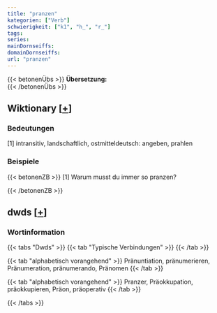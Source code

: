 ```yaml
---
title: "pranzen"
kategorien: ["Verb"]
schwierigkeit: ["k1", "h_", "r_"]
tags:
series:
mainDornseiffs:
domainDornseiffs:
url: "pranzen"
---
```


{{< betonenÜbs >}}
**Übersetzung:**  
{{< /betonenÜbs >}}

## Wiktionary [[+](https://de.wiktionary.org/wiki/pranzen)]

### Bedeutungen
[1] intransitiv, landschaftlich, ostmitteldeutsch: angeben, prahlen  

### Beispiele
{{< betonenZB >}}
[1] Warum musst du immer so pranzen?  

{{< /betonenZB >}}


## dwds [[+](https://www.dwds.de/wb/pranzen)]

### Wortinformation
{{< tabs "Dwds" >}}
{{< tab "Typische Verbindungen" >}}
{{< /tab >}}

{{< tab "alphabetisch vorangehend" >}}
Pränuntiation, pränumerieren, Pränumeration, pränumerando, Pränomen
{{< /tab >}}

{{< tab "alphabetisch vorangehend" >}}
Pranzer, Präokkupation, präokkupieren, Präon, präoperativ
{{< /tab >}}

{{< /tabs >}}

